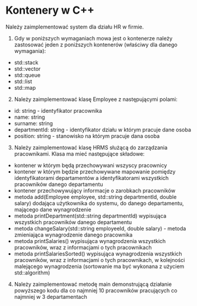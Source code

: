 # Kontenery w C++

Należy zaimplementować system dla działu HR w firmie.
1. Gdy w poniższych wymaganiach mowa jest o kontenerze należy zastosować
jeden z poniższych kontenerów (właściwy dla danego wymagania):
- std::stack
- std::vector
- std::queue
- std::list
- std::map
2. Należy zaimplementować klasę Employee z następującymi polami:
- id: string - identyfikator pracownika
- name: string
- surname: string
- departmentId: string - identyfikator działu w którym pracuje dane osoba
- position: string - stanowisko na którym pracuje dana osoba
3. Należy zaimplementować klasę HRMS służącą do zarządzania pracownikami.
Klasa ma mieć następujące składowe:
- kontener w którym będą przechowywani wszyscy pracownicy
- kontener w którym będzie przechowywane mapowanie pomiędzy identyfikatorami departamentów a identyfikatorami wszystkich pracowników danego departamentu
- kontener przechowywujący informacje o zarobkach pracowników
- metoda add(Employee employee, std::string departmentId, double salary) dodająca użytkownika do systemu, do danego departamentu, mającego dane wynagrodzenie
- metoda printDepartment(std::string departmentId) wypisująca wszystkich pracowników danego departamentu
- metoda changeSalary(std::string employeeId, double salary) - metoda zmieniająca wynagrodzenie danego pracownika
- metoda printSalaries() wypisująca wynagrodzenia wszystkich pracowników, wraz z informacjami o tych pracownikach
- metoda printSalariesSorted() wypisująca wynagrodzenia wszystkich pracowników, wraz z informacjami o tych pracownikach, w kolejności malejącego wynagrodzenia (sortowanie ma być wykonana z użyciem std::algorithm)
4. Należy zaimplementować metodę main demonstrującą działanie powyższego kodu dla co najmniej 10 pracowników pracujących co najmniej w 3 departamentach
